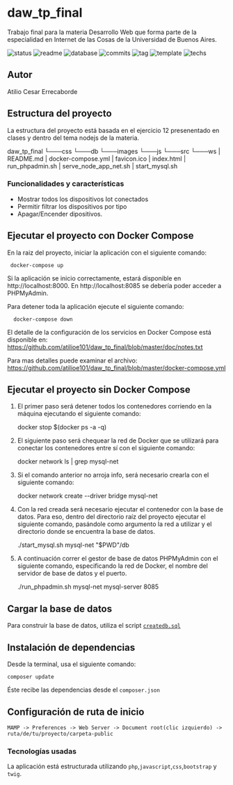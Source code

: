 # daw_tp_final
Trabajo final para la materia Desarrollo Web que forma parte de la especialidad en Internet de las Cosas de la Universidad de Buenos Aires.

![status](https://img.shields.io/badge/status-running-green.svg?colorB=00C106) ![readme](https://img.shields.io/badge/readme-OK-green.svg?colorB=00C106) ![database](https://img.shields.io/badge/database-OK-green.svg?colorB=00C106) ![commits](https://img.shields.io/badge/commits-26-blue.svg) ![tag](https://img.shields.io/badge/tag-v0.3-orange.svg)
![template](https://img.shields.io/badge/template-twig-yellow.svg) ![techs](https://img.shields.io/badge/techs-javascript—php—css—bootstrap-yellow.svg)

## Autor
Atilio Cesar Errecaborde

## Estructura del proyecto
La estructura del proyecto está basada en el ejercicio 12 presenentado en clases y dentro del tema nodejs de la materia. 

daw_tp_final
  └───css
  └───db
  └───images
  └───js
  └───src
  └───ws
  | README.md
  | docker-compose.yml
  | favicon.ico
  | index.html
  | run_phpadmin.sh
  | serve_node_app_net.sh
  | start_mysql.sh



### Funcionalidades y características
- Mostrar todos los dispositivos Iot conectados
- Permitir filtrar los dispositivos por tipo
- Apagar/Encender dipositivos.


## Ejecutar el proyecto con Docker Compose

  En la raiz del proyecto, iniciar la aplicación con el siguiente comando:

     docker-compose up
  
  Si la aplicación se inicio correctamente, estará disponible en http://localhost:8000.
  En http://localhost:8085 se debería poder acceder a PHPMyAdmin.

  Para detener toda la aplicación ejecute el siguiente comando:

      docker-compose down 
  
  
  El detalle de la configuración de los servicios en Docker Compose está disponible en:
  https://github.com/atilioe101/daw_tp_final/blob/master/doc/notes.txt

  Para mas detalles puede examinar el archivo:
  https://github.com/atilioe101/daw_tp_final/blob/master/docker-compose.yml
  

## Ejecutar el proyecto sin Docker Compose  

  1.  El primer paso será detener todos los contenedores corriendo en la máquina ejecutando 
      el siguiente comando:
      
        docker stop $(docker ps -a -q)

  2.  El siguiente paso será chequear la red de Docker que se utilizará para conectar los
      contenedores entre sí con el siguiente comando:

        docker network ls | grep mysql-net
  
  3.  Si el comando anterior no arroja info, será necesario crearla con el siguiente comando:
  
      docker network create --driver bridge mysql-net

  4.  Con la red creada será necesario ejecutar el contenedor con la base de datos. Para eso,
      dentro del directorio raíz del proyecto ejecutar el siguiente comando, pasándole como
      argumento la red a utilizar y el directorio donde se encuentra la base de datos.
      
      ./start_mysql.sh mysql-net "$PWD"/db

  5.  A continuación correr el gestor de base de datos PHPMyAdmin con el siguiente comando,
      especificando la red de Docker, el nombre del servidor de base de datos y el puerto.

      ./run_phpadmin.sh mysql-net mysql-server 8085



## Cargar la base de datos

Para construir la base de datos, 
utiliza el script [`createdb.sql`](https://github.com/AdryDev92/peluqueria_canina/blob/master/createdb.sql)

## Instalación de dependencias
Desde la terminal, usa el siguiente comando:

```
composer update
```

Éste recibe las dependencias desde el `composer.json`

## Configuración de ruta de inicio

```
MAMP -> Preferences -> Web Server -> Document root(clic izquierdo) -> ruta/de/tu/proyecto/carpeta-public
```

### Tecnologías usadas

La aplicación está estructurada utilizando
`php`,`javascript`,`css`,`bootstrap` y `twig`.